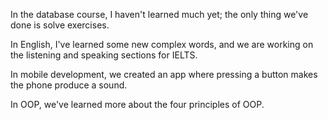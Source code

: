 In the database course, I haven't learned much yet; the only thing we've done is solve exercises.

In English, I've learned some new complex words, and we are working on the listening and speaking sections for IELTS.

In mobile development, we created an app where pressing a button makes the phone produce a sound.

In OOP, we've learned more about the four principles of OOP.
